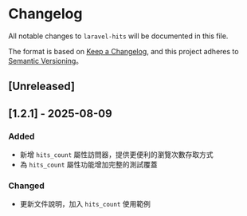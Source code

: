 # Changelog

All notable changes to `laravel-hits` will be documented in this file.

The format is based on [Keep a Changelog](https://keepachangelog.com/zh-TW/1.1.0/),
and this project adheres to [Semantic Versioning](https://semver.org/lang/zh-TW/)。

## [Unreleased]

## [1.2.1] - 2025-08-09

### Added

- 新增 `hits_count` 屬性訪問器，提供更便利的瀏覽次數存取方式
- 為 `hits_count` 屬性功能增加完整的測試覆蓋

### Changed

- 更新文件說明，加入 `hits_count` 使用範例
